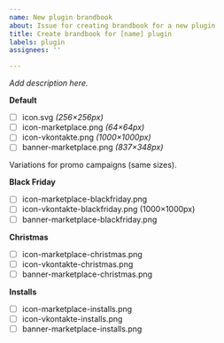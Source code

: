 ```yaml
---
name: New plugin brandbook
about: Issue for creating brandbook for a new plugin
title: Create brandbook for [name] plugin
labels: plugin
assignees: ''

---
```


_Add description here._

**Default**
- [ ] icon.svg _(256×256px)_
- [ ] icon-marketplace.png _(64×64px)_
- [ ] icon-vkontakte.png _(1000×1000px)_
- [ ] banner-marketplace.png _(837×348px)_

Variations for promo campaigns (same sizes).

**Black Friday**
- [ ] icon-marketplace-blackfriday.png
- [ ] icon-vkontakte-blackfriday.png (1000×1000px)
- [ ] banner-marketplace-blackfriday.png

**Christmas**
- [ ] icon-marketplace-christmas.png
- [ ] icon-vkontakte-christmas.png
- [ ] banner-marketplace-christmas.png

**Installs**
- [ ] icon-marketplace-installs.png
- [ ] icon-vkontakte-installs.png
- [ ] banner-marketplace-installs.png
